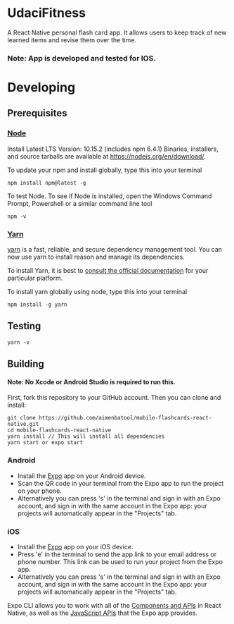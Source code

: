 # UdaciFitness

A React Native personal flash card app. It allows users to keep track of new learned items and revise them over the time.

### Note: App is developed and tested for IOS.

# Developing
## Prerequisites


### [Node](https://nodejs.org/en/)

Install Latest LTS Version: 10.15.2 (includes npm 6.4.1)
Binaries, installers, and source tarballs are available at
<https://nodejs.org/en/download/>.

To update your npm and install globally, type this into your terminal

```
npm install npm@latest -g

```
To test Node. To see if Node is installed, open the Windows Command Prompt, Powershell or a similar command line tool

```
npm -v
```
### [Yarn](https://www.npmjs.com/package/yarn)

[yarn](https://yarnpkg.com/) is a fast, reliable, and secure dependency management tool. You can now use yarn to install reason and manage its dependencies.

To install Yarn, it is best to [consult the official documentation](https://yarnpkg.com/en/docs/install) for your particular platform.

To install yarn globally using node, type this into your terminal

```
npm install -g yarn

```
## Testing 

```
yarn -v

```
## Building

#### Note: No Xcode or Android Studio is required to run this.

First, fork this repository to your GitHub account. Then you can clone and install:

```
git clone https://github.com/aimenbatool/mobile-flashcards-react-native.git
cd mobile-flashcards-react-native
yarn install // This will install all dependencies
yarn start or expo start
```

### Android

- Install the [Expo](https://expo.io) app on your Android device.
- Scan the QR code in your terminal from the Expo app to run the project on your phone.
- Alternatively you can press 's' in the terminal and sign in with an Expo account, and sign in with the same account in the Expo app: your projects will automatically appear in the "Projects" tab.

### iOS

- Install the [Expo](https://expo.io) app on your iOS device.
- Press 'e' in the terminal to send the app link to your email address or phone number. This link can be used to run your project from the Expo app.
- Alternatively you can press 's' in the terminal and sign in with an Expo account, and sign in with the same account in the Expo app: your projects will automatically appear in the "Projects" tab.

Expo CLI allows you to work with all of the [Components and APIs](https://facebook.github.io/react-native/docs/getting-started.html) in React Native, as well as the [JavaScript APIs](https://docs.expo.io/versions/latest/sdk/index.html) that the Expo app provides.